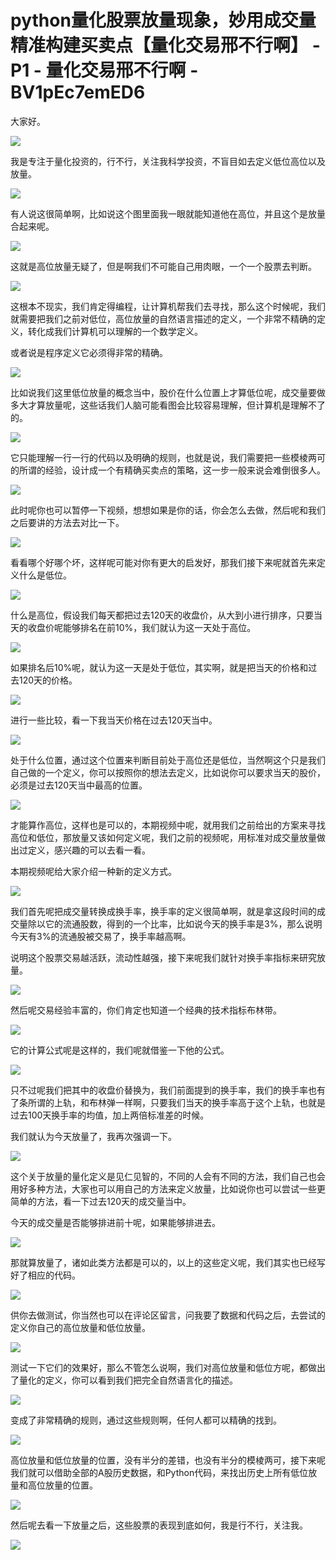 # python量化股票放量现象，妙用成交量精准构建买卖点【量化交易邢不行啊】 - P1 - 量化交易邢不行啊 - BV1pEc7emED6

大家好。

![](img/56c725604afbc85d440c799707ec7b66_1.png)

我是专注于量化投资的，行不行，关注我科学投资，不盲目如去定义低位高位以及放量。

![](img/56c725604afbc85d440c799707ec7b66_3.png)

有人说这很简单啊，比如说这个图里面我一眼就能知道他在高位，并且这个是放量合起来呢。

![](img/56c725604afbc85d440c799707ec7b66_5.png)

这就是高位放量无疑了，但是啊我们不可能自己用肉眼，一个一个股票去判断。

![](img/56c725604afbc85d440c799707ec7b66_7.png)

这根本不现实，我们肯定得编程，让计算机帮我们去寻找，那么这个时候呢，我们就需要把我们之前对低位，高位放量的自然语言描述的定义，一个非常不精确的定义，转化成我们计算机可以理解的一个数学定义。

或者说是程序定义它必须得非常的精确。

![](img/56c725604afbc85d440c799707ec7b66_9.png)

比如说我们这里低位放量的概念当中，股价在什么位置上才算低位呢，成交量要做多大才算放量呢，这些话我们人脑可能看图会比较容易理解，但计算机是理解不了的。



![](img/56c725604afbc85d440c799707ec7b66_11.png)

它只能理解一行一行的代码以及明确的规则，也就是说，我们需要把一些模棱两可的所谓的经验，设计成一个有精确买卖点的策略，这一步一般来说会难倒很多人。



![](img/56c725604afbc85d440c799707ec7b66_13.png)

此时呢你也可以暂停一下视频，想想如果是你的话，你会怎么去做，然后呢和我们之后要讲的方法去对比一下。

![](img/56c725604afbc85d440c799707ec7b66_15.png)

看看哪个好哪个坏，这样呢可能对你有更大的启发好，那我们接下来呢就首先来定义什么是低位。

![](img/56c725604afbc85d440c799707ec7b66_17.png)

什么是高位，假设我们每天都把过去120天的收盘价，从大到小进行排序，只要当天的收盘价呢能够排名在前10%，我们就认为这一天处于高位。



![](img/56c725604afbc85d440c799707ec7b66_19.png)

如果排名后10%呢，就认为这一天是处于低位，其实啊，就是把当天的价格和过去120天的价格。

![](img/56c725604afbc85d440c799707ec7b66_21.png)

进行一些比较，看一下我当天价格在过去120天当中。

![](img/56c725604afbc85d440c799707ec7b66_23.png)

处于什么位置，通过这个位置来判断目前处于高位还是低位，当然啊这个只是我们自己做的一个定义，你可以按照你的想法去定义，比如说你可以要求当天的股价，必须是过去120天当中最高的位置。



![](img/56c725604afbc85d440c799707ec7b66_25.png)

才能算作高位，这样也是可以的，本期视频中呢，就用我们之前给出的方案来寻找高位和低位，那放量又该如何定义呢，我们之前的视频呢，用标准对成交量放量做出过定义，感兴趣的可以去看一看。

本期视频呢给大家介绍一种新的定义方式。

![](img/56c725604afbc85d440c799707ec7b66_27.png)

我们首先呢把成交量转换成换手率，换手率的定义很简单啊，就是拿这段时间的成交量除以它的流通股数，得到的一个比率，比如说今天的换手率是3%，那么说明今天有3%的流通股被交易了，换手率越高啊。

说明这个股票交易越活跃，流动性越强，接下来呢我们就针对换手率指标来研究放量。

![](img/56c725604afbc85d440c799707ec7b66_29.png)

然后呢交易经验丰富的，你们肯定也知道一个经典的技术指标布林带。

![](img/56c725604afbc85d440c799707ec7b66_31.png)

它的计算公式呢是这样的，我们呢就借鉴一下他的公式。

![](img/56c725604afbc85d440c799707ec7b66_33.png)

只不过呢我们把其中的收盘价替换为，我们前面提到的换手率，我们的换手率也有了条所谓的上轨，和布林弹一样啊，只要我们当天的换手率高于这个上轨，也就是过去100天换手率的均值，加上两倍标准差的时候。

我们就认为今天放量了，我再次强调一下。

![](img/56c725604afbc85d440c799707ec7b66_35.png)

这个关于放量的量化定义是见仁见智的，不同的人会有不同的方法，我们自己也会用好多种方法，大家也可以用自己的方法来定义放量，比如说你也可以尝试一些更简单的方法，看一下过去120天的成交量当中。

今天的成交量是否能够排进前十呢，如果能够排进去。

![](img/56c725604afbc85d440c799707ec7b66_37.png)

那就算放量了，诸如此类方法都是可以的，以上的这些定义呢，我们其实也已经写好了相应的代码。

![](img/56c725604afbc85d440c799707ec7b66_39.png)

供你去做测试，你当然也可以在评论区留言，问我要了数据和代码之后，去尝试的定义你自己的高位放量和低位放量。



![](img/56c725604afbc85d440c799707ec7b66_41.png)

测试一下它们的效果好，那么不管怎么说啊，我们对高位放量和低位方呢，都做出了量化的定义，你可以看到我们把完全自然语言化的描述。



![](img/56c725604afbc85d440c799707ec7b66_43.png)

变成了非常精确的规则，通过这些规则啊，任何人都可以精确的找到。

![](img/56c725604afbc85d440c799707ec7b66_45.png)

高位放量和低位放量的位置，没有半分的差错，也没有半分的模棱两可，接下来呢我们就可以借助全部的A股历史数据，和Python代码，来找出历史上所有低位放量和高位放量的位置。



![](img/56c725604afbc85d440c799707ec7b66_47.png)

然后呢去看一下放量之后，这些股票的表现到底如何，我是行不行，关注我。

![](img/56c725604afbc85d440c799707ec7b66_49.png)